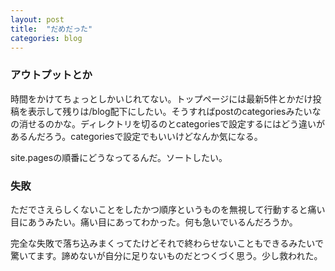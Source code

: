 ```yaml
---
layout: post
title:  "だめだった"
categories: blog
---
```

### アウトプットとか
時間をかけてちょっとしかいじれてない。トップページには最新5件とかだけ投稿を表示して残りは/blog配下にしたい。そうすればpostのcategoriesみたいなの消せるのかな。ディレクトリを切るのとcategoriesで設定するにはどう違いがあるんだろう。categoriesで設定でもいいけどなんか気になる。

site.pagesの順番にどうなってるんだ。ソートしたい。

### 失敗
ただでさえらしくないことをしたかつ順序というものを無視して行動すると痛い目にあうみたい。痛い目にあってわかった。何も急いでいるんだろうか。

完全な失敗で落ち込みまくってたけどそれで終わらせないこともできるみたいで驚いてます。諦めないが自分に足りないものだとつくづく思う。少し救われた。